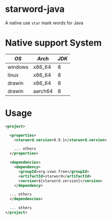 starword-java
===================================

A native use `star` mark words for Java

# Native support System

| *OS*    | *Arch*  | *JDK* |
|---------|---------|-------|
| windows | x86_64  | 8     |
| linux   | x86_64  | 8     |
| drawin  | x86_64  | 8     |
| drawin  | aarch64 | 8     |

# Usage

```xml
<project>

  <properties>
    <starword.version>0.9.1</starword.version>

    ... others
  </properties>

  <dependencies>
    <dependency>
      <groupId>org.vxwo.free</groupId>
      <artifactId>starword</artifactId>
      <version>${starword.version}</version>
    </dependency>

  ... others
  </dependencies>

  ... others
</project>
```
